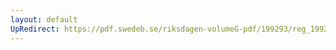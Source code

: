 ```yaml
---
layout: default
UpRedirect: https://pdf.swedeb.se/riksdagen-volumeG-pdf/199293/reg_199293/reg_199293_0267.pdf
---
```

